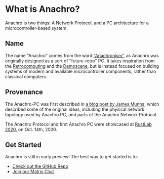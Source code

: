 # What is Anachro?

Anachro is two things: A Network Protocol, and a PC architecture for a microcontroller-based system.

## Name

The name "Anachro" comes from the word ["Anachronism"](https://en.wiktionary.org/wiki/anachronism), as Anachro was originally designed as a sort of "future-retro" PC. It takes inspiration from the [Retrocomputing](https://en.wikipedia.org/wiki/Retrocomputing) and the [Demoscene](https://en.wikipedia.org/wiki/Demoscene), but is instead focused on building systems of modern and available microcontroller components, rather than classical computers.

## Provenance

The Anachro-PC was first described in [a blog post by James Munns](https://jamesmunns.com/blog/anachro-pc-001/), which described some of the original ideas, including the physical network topology used by Anachro PC, and parts of the Anachro Network Protocol.

The Anachro Protocol and first Anachro PC were showcased at [RustLab 2020](https://rustlab.it/previous-editions/agenda-rustlab-edition-2020/), on Oct. 14th, 2020.

## Get Started

Anachro is still in early preview! The best way to get started is to:

* [Check out the GitHub Repo](https://github.com/jamesmunns/anachro)
* [Join our Matrix Chat](https://matrix.to/#/#anachro:matrix.org)

